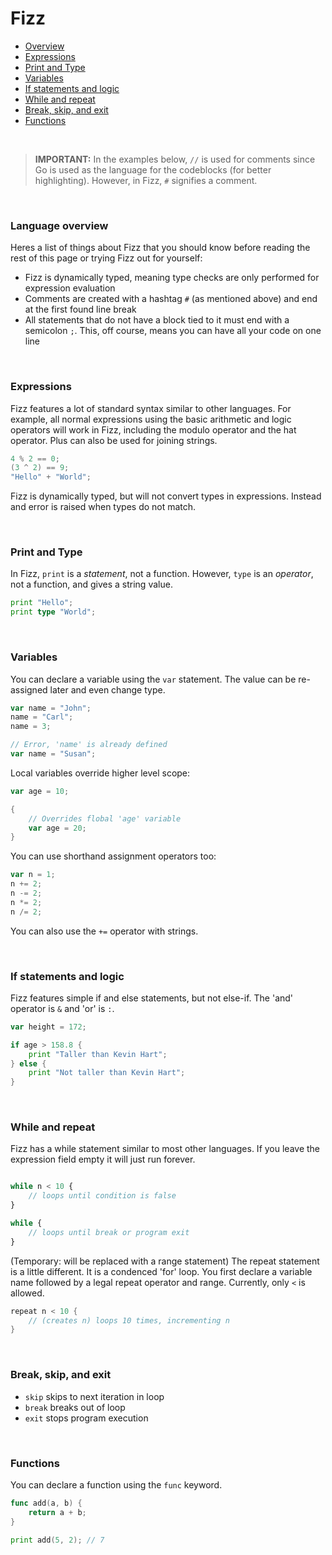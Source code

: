 # **Fizz**

- [Overview](#overview)
- [Expressions](#expr)
- [Print and Type](#prt)
- [Variables](#var)
- [If statements and logic](#if)
- [While and repeat](#while)
- [Break, skip, and exit](#break)
- [Functions](#func)

<br>

> **IMPORTANT:**
> In the examples below, `//` is used for comments since Go is used as the language for the codeblocks (for better highlighting). However, in Fizz, `#` signifies a comment.

<br>

### <a id="overview"></a> **Language overview**

Heres a list of things about Fizz that you should know before reading the rest of this page or trying Fizz out for yourself:

- Fizz is dynamically typed, meaning type checks are only performed for expression evaluation
- Comments are created with a hashtag `#` (as mentioned above) and end at the first found line break
- All statements that do not have a block tied to it must end with a semicolon `;`. This, off course, means you can have all your code on one line

<br>

### <a id="expr"></a> **Expressions**

Fizz features a lot of standard syntax similar to other languages. For example, all normal expressions using the basic arithmetic and logic operators will work in Fizz, including the modulo operator and the hat operator. Plus can also be used for joining strings.

```go
4 % 2 == 0;
(3 ^ 2) == 9;
"Hello" + "World";
```

Fizz is dynamically typed, but will not convert types in expressions. Instead and error is raised when types do not match.

<br>

### <a id="prt"></a> **Print and Type**

In Fizz, `print` is a _statement_, not a function. However, `type` is an _operator_, not a function, and gives a string value.

```go
print "Hello";
print type "World";
```

<br>

### <a id="var"></a> **Variables**

You can declare a variable using the `var` statement. The value can be re-assigned later and even change type.

```go
var name = "John";
name = "Carl";
name = 3;

// Error, 'name' is already defined
var name = "Susan";
```

Local variables override higher level scope:

```go
var age = 10;

{
	// Overrides flobal 'age' variable
	var age = 20;
}
```

You can use shorthand assignment operators too:

```go
var n = 1;
n += 2;
n -= 2;
n *= 2;
n /= 2;
```

You can also use the `+=` operator with strings.

<br>

### <a id="if"></a> **If statements and logic**

Fizz features simple if and else statements, but not else-if. The 'and' operator is `&` and 'or' is `:`.

```go
var height = 172;

if age > 158.8 {
    print "Taller than Kevin Hart";
} else {
    print "Not taller than Kevin Hart";
}
```

<br>

### <a id="while"></a> **While and repeat**

Fizz has a while statement similar to most other languages. If you leave the expression field empty it will just run forever.

```js

while n < 10 {
    // loops until condition is false
}

while {
    // loops until break or program exit
}
```

(Temporary: will be replaced with a range statement) The repeat statement is a little different. It is a condenced 'for' loop. You first declare a variable name followed by a legal repeat operator and range. Currently, only `<` is allowed.

```go
repeat n < 10 {
    // (creates n) loops 10 times, incrementing n
}
```

<br>

### <a id="break"></a> **Break, skip, and exit**

- `skip` skips to next iteration in loop
- `break` breaks out of loop
- `exit` stops program execution

<br>

### <a id="func"></a> **Functions**

You can declare a function using the `func` keyword.

```go
func add(a, b) {
    return a + b;
}

print add(5, 2); // 7
```
